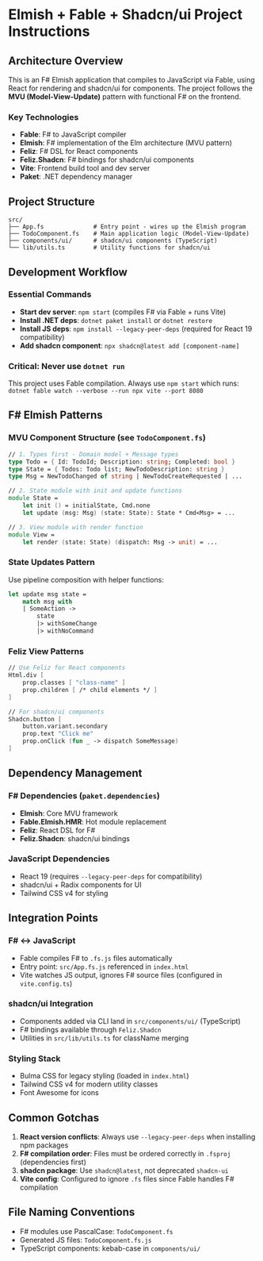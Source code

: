 # Elmish + Fable + Shadcn/ui Project Instructions

## Architecture Overview

This is an F# Elmish application that compiles to JavaScript via Fable, using React for rendering and shadcn/ui for components. The project follows the **MVU (Model-View-Update)** pattern with functional F# on the frontend.

### Key Technologies
- **Fable**: F# to JavaScript compiler
- **Elmish**: F# implementation of the Elm architecture (MVU pattern)
- **Feliz**: F# DSL for React components
- **Feliz.Shadcn**: F# bindings for shadcn/ui components
- **Vite**: Frontend build tool and dev server
- **Paket**: .NET dependency manager

## Project Structure

```
src/
├── App.fs              # Entry point - wires up the Elmish program
├── TodoComponent.fs    # Main application logic (Model-View-Update)
├── components/ui/      # shadcn/ui components (TypeScript)
└── lib/utils.ts        # Utility functions for shadcn/ui
```

## Development Workflow

### Essential Commands
- **Start dev server**: `npm start` (compiles F# via Fable + runs Vite)
- **Install .NET deps**: `dotnet paket install` or `dotnet restore`
- **Install JS deps**: `npm install --legacy-peer-deps` (required for React 19 compatibility)
- **Add shadcn component**: `npx shadcn@latest add [component-name]`

### Critical: Never use `dotnet run`
This project uses Fable compilation. Always use `npm start` which runs:
`dotnet fable watch --verbose --run npx vite --port 8080`

## F# Elmish Patterns

### MVU Component Structure (see `TodoComponent.fs`)
```fsharp
// 1. Types first - Domain model + Message types
type Todo = { Id: TodoId; Description: string; Completed: bool }
type State = { Todos: Todo list; NewTodoDescription: string }
type Msg = NewTodoChanged of string | NewTodoCreateRequested | ...

// 2. State module with init and update functions
module State =
    let init () = initialState, Cmd.none
    let update (msg: Msg) (state: State): State * Cmd<Msg> = ...

// 3. View module with render function
module View =
    let render (state: State) (dispatch: Msg -> unit) = ...
```

### State Updates Pattern
Use pipeline composition with helper functions:
```fsharp
let update msg state =
    match msg with
    | SomeAction -> 
        state 
        |> withSomeChange
        |> withNoCommand
```

### Feliz View Patterns
```fsharp
// Use Feliz for React components
Html.div [
    prop.classes [ "class-name" ]
    prop.children [ /* child elements */ ]
]

// For shadcn/ui components
Shadcn.button [
    button.variant.secondary
    prop.text "Click me"
    prop.onClick (fun _ -> dispatch SomeMessage)
]
```

## Dependency Management

### F# Dependencies (`paket.dependencies`)
- **Elmish**: Core MVU framework
- **Fable.Elmish.HMR**: Hot module replacement
- **Feliz**: React DSL for F#
- **Feliz.Shadcn**: shadcn/ui bindings

### JavaScript Dependencies
- React 19 (requires `--legacy-peer-deps` for compatibility)
- shadcn/ui + Radix components for UI
- Tailwind CSS v4 for styling

## Integration Points

### F# ↔ JavaScript
- Fable compiles F# to `.fs.js` files automatically
- Entry point: `src/App.fs.js` referenced in `index.html`
- Vite watches JS output, ignores F# source files (configured in `vite.config.ts`)

### shadcn/ui Integration
- Components added via CLI land in `src/components/ui/` (TypeScript)
- F# bindings available through `Feliz.Shadcn`
- Utilities in `src/lib/utils.ts` for className merging

### Styling Stack
- Bulma CSS for legacy styling (loaded in `index.html`)
- Tailwind CSS v4 for modern utility classes
- Font Awesome for icons

## Common Gotchas

1. **React version conflicts**: Always use `--legacy-peer-deps` when installing npm packages
2. **F# compilation order**: Files must be ordered correctly in `.fsproj` (dependencies first)
3. **shadcn package**: Use `shadcn@latest`, not deprecated `shadcn-ui`
4. **Vite config**: Configured to ignore `.fs` files since Fable handles F# compilation

## File Naming Conventions

- F# modules use PascalCase: `TodoComponent.fs`
- Generated JS files: `TodoComponent.fs.js`
- TypeScript components: kebab-case in `components/ui/`
